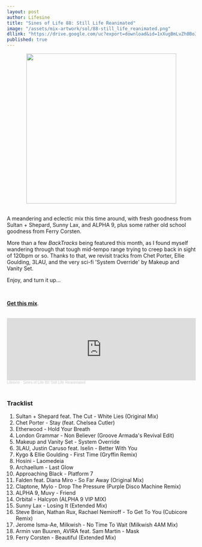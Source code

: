```yaml
---
layout: post
author: Lifesine
title: "Sines of Life 88: Still Life Reanimated"
image: "/assets/mix-artwork/sol/88-still_life_reanimated.png"
dllink: "https://drive.google.com/uc?export=download&id=1xXugBmLvZh0Bo3ydKEuJkxw1eUnCJErp"
published: true
---
```


<div style="text-align:center"><img src="{{ page.image }}" width="400px" height="auto" /></div>
<br>

A meandering and eclectic mix this time around, with fresh goodness from Sultan + Shepard, Sunny Lax, and ALPHA 9, plus some rather old school goodness from Ferry Corsten.

More than a few _BackTracks_ being featured this month, as I found myself wandering through that tough mid-tempo range trying to creep back in sight of 120bpm or so. Thanks to that, we revisit tracks from Chet Porter, Ellie Goulding, 3LAU, and the very sci-fi 'System Override' by Makeup and Vanity Set.

Enjoy, and turn it up...

<br>

<a href=" {{ page.dllink }} " target="_blank">**Get this mix**</a>.

<br>

<iframe width="100%" height="166" scrolling="no" frameborder="no" allow="autoplay" src="https://w.soundcloud.com/player/?url=https%3A//api.soundcloud.com/tracks/1041292930%3Fsecret_token%3Ds-5zokoj8OwGK&color=%23a322f2&auto_play=false&hide_related=false&show_comments=true&show_user=true&show_reposts=false&show_teaser=true"></iframe><div style="font-size: 10px; color: #cccccc;line-break: anywhere;word-break: normal;overflow: hidden;white-space: nowrap;text-overflow: ellipsis; font-family: Interstate,Lucida Grande,Lucida Sans Unicode,Lucida Sans,Garuda,Verdana,Tahoma,sans-serif;font-weight: 100;"><a href="https://soundcloud.com/lifesine" title="Lifesine" target="_blank" style="color: #cccccc; text-decoration: none;">Lifesine</a> · <a href="https://soundcloud.com/lifesine/sines-of-life-88/s-5zokoj8OwGK" title="Sines of Life 88: Still Life Reanimated" target="_blank" style="color: #cccccc; text-decoration: none;">Sines of Life 88: Still Life Reanimated</a></div>

<br>


### Tracklist

01. Sultan + Shepard feat. The Cut - White Lies (Original Mix)
02. Chet Porter - Stay (feat. Chelsea Cutler)
03. Etherwood - Hold Your Breath
04. London Grammar - Non Believer (Groove Armada's Revival Edit)
05. Makeup and Vanity Set - System Override
06. 3LAU, Justin Caruso feat. Iselin - Better With You
07. Kygo & Ellie Goulding - First Time (Gryffin Remix)
08. Hosini - Laomedeia
09. Archaellum - Last Glow
10. Approaching Black - Platform 7
11. Falden feat. Diana Miro - So Far Away (Original Mix)
12. Claptone, Mylo - Drop The Pressure (Purple Disco Machine Remix)
13. ALPHA 9, Muvy - Friend
14. Orbital - Halcyon (ALPHA 9 VIP MIX)
15. Sunny Lax - Losing It (Extended Mix)
16. Steve Brian, Nathan Rux, Rachael Nemiroff - To Get To You (Cubicore Remix)
17. Jerome Isma-Ae, Milkwish - No Time To Wait (Milkwish 4AM Mix)
18. Armin van Buuren, AVIRA feat. Sam Martin - Mask
19. Ferry Corsten - Beautiful (Extended Mix)

<br>
